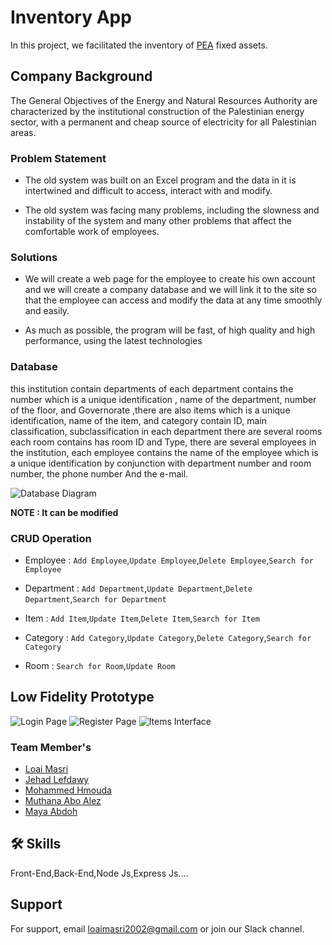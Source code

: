 
# Inventory App

In this project, we facilitated the inventory of [PEA](http://www.penra.gov.ps/) fixed assets.

## Company Background

The General Objectives of the Energy and Natural Resources Authority are characterized by the institutional construction of the Palestinian energy sector, with a permanent and cheap source of electricity for all Palestinian areas.

### Problem Statement
 - The old system was built on an Excel program and the data in it is intertwined and difficult to access, interact with and modify.

 - The old system was facing many problems, including the slowness and instability of the system and many other problems that affect the comfortable work of employees.

 ### Solutions
 - We will create a web page for the employee to create his own account and we will create a company database and we will link it to the site so that the employee can access and modify the data at any time smoothly and easily.

 - As much as possible, the program will be fast, of high quality and high performance, using the latest technologies


 ### Database
 this institution contain departments of each department contains the number which is a unique identification , name of the department, number of the floor, and Governorate ,there are also items  which is a unique identification, name of the item, and category contain ID, main classification,  subclassification in each department there are several rooms each room contains has room ID and Type, there are several employees in the institution, each employee contains the name of the employee which is a unique identification by conjunction with department number and room number, the phone number And the e-mail.

![Database Diagram](https://i.postimg.cc/QtyL4730/Project.png)

**NOTE : It can be modified**

### CRUD Operation

* Employee : `Add Employee`,`Update Employee`,`Delete Employee`,`Search for Employee`

* Department : `Add Department`,`Update Department`,`Delete Department`,`Search for Department` 

* Item : `Add Item`,`Update Item`,`Delete Item`,`Search for Item` 

* Category : `Add Category`,`Update Category`,`Delete Category`,`Search for Category`

* Room : `Search for Room`,`Update Room`



## Low Fidelity Prototype

![Login Page](https://i.postimg.cc/25JfktcC/Capture1.png)
![Register Page](https://i.postimg.cc/SKjhp4GZ/Capture.png)
![Items Interface](https://i.postimg.cc/vBVwcvkf/Capture3.png)

### Team Member's
- [Loai Masri](https://github.com/LoaiMasri1)
- [Jehad Lefdawy](https://github.com/lefdawyy)
- [Mohammed Hmouda](https://github.com/mhammadHmouda)
- [Muthana Abo Alez](https://github.com/muthana-abo-alez1)
- [Maya Abdoh](https://github.com/maya-abdoh)
 

 ## 🛠 Skills
Front-End,Back-End,Node Js,Express Js....

## Support

For support, email loaimasri2002@gmail.com or join our Slack channel.
